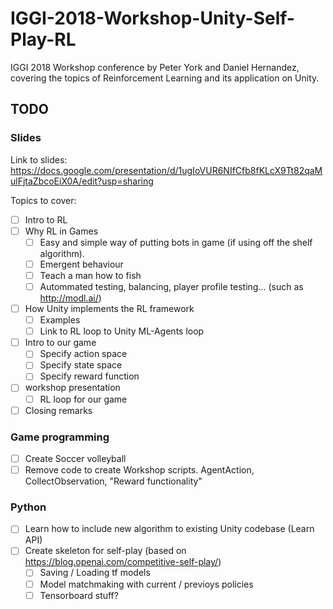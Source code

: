 # IGGI-2018-Workshop-Unity-Self-Play-RL
IGGI 2018 Workshop conference by Peter York and Daniel Hernandez, covering the topics of Reinforcement Learning and its application on Unity.

## TODO

### Slides

Link to slides: https://docs.google.com/presentation/d/1ugIoVUR6NIfCfb8fKLcX9Tt82qaMulFjtaZbcoEiX0A/edit?usp=sharing

Topics to cover:
- [ ] Intro to RL
- [ ] Why RL in Games
  - [ ] Easy and simple way of putting bots in game (if using off the shelf algorithm).
  - [ ] Emergent behaviour
  - [ ] Teach a man how to fish
  - [ ] Autommated testing, balancing, player profile testing... (such as http://modl.ai/)
- [ ] How Unity implements the RL framework
  - [ ] Examples
  - [ ] Link to RL loop to Unity ML-Agents loop
- [ ] Intro to our game
  - [ ] Specify action space
  - [ ] Specify state space
  - [ ] Specify reward function
- [ ] workshop presentation
  - [ ] RL loop for our game
- [ ] Closing remarks

### Game programming

- [ ] Create Soccer volleyball
- [ ] Remove code to create Workshop scripts. AgentAction, CollectObservation, "Reward functionality"

### Python

- [ ] Learn how to include new algorithm to existing Unity codebase (Learn API)
- [ ] Create skeleton for self-play (based on https://blog.openai.com/competitive-self-play/)
  - [ ] Saving / Loading tf models
  - [ ] Model matchmaking with current / previoys policies
  - [ ] Tensorboard stuff?
